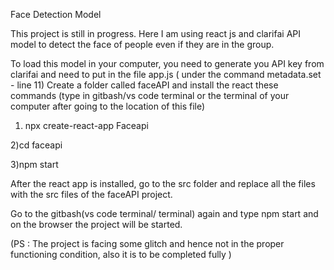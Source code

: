 Face Detection Model 

This project is still in  progress. 
Here I am using react js and clarifai API model to detect the face of people even if they are in the group. 

To load this model in your computer, you need to generate you API key from clarifai and need to put in the file app.js ( under the command metadata.set - line 11) 
Create a folder called faceAPI and install the react these commands (type in gitbash/vs code terminal or the terminal of your computer after going to the location of this file) 

1) npx create-react-app Faceapi

2)cd faceapi

3)npm start

After the react app is installed, go to the src folder and replace all the files with the src files of the faceAPI project. 

Go to the gitbash(vs code terminal/ terminal) again and type npm start and on the browser the project will be started. 



(PS : The project is facing some glitch and hence not in the proper functioning condition, also it is to be completed fully )


